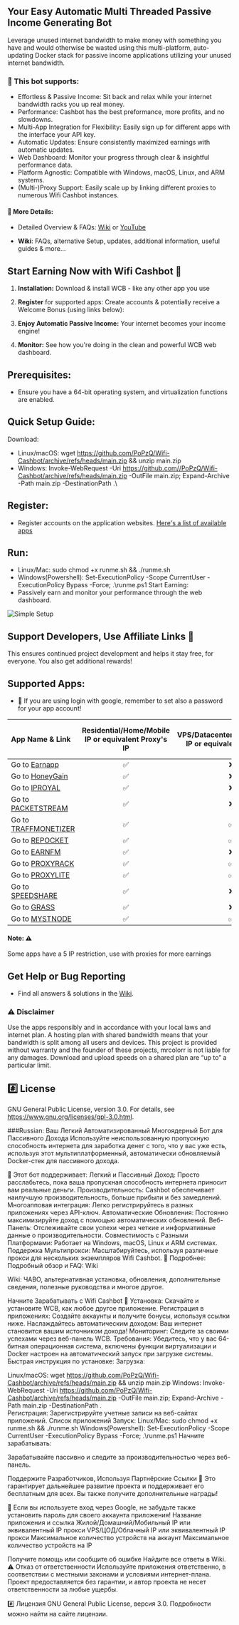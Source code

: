 ## Your Easy Automatic Multi Threaded Passive Income Generating Bot
Leverage unused internet bandwidth to make money with something you have and would otherwise be wasted using this multi-platform, auto-updating Docker stack for passive income applications utilizing your unused internet bandwidth.


### 🤑 This bot supports:
- Effortless & Passive Income:
  Sit back and relax while your internet bandwidth racks you up real money.
- Performance:
  Cashbot has the best preformance, more profits, and no slowdowns.
- Multi-App Integration for Flexibility:
  Easily sign up for different apps with the interface your API key. 
- Automatic Updates:
  Ensure consistently maximized earnings with automatic updates.
- Web Dashboard:
  Monitor your progress through clear & insightful performance data.
- Platform Agnostic:
  Compatible with Windows, macOS, Linux, and ARM systems. 
- (Multi-)Proxy Support:
  Easily scale up by linking different proxies to numerous Wifi Cashbot instances.

#### 🔎 More Details:

- Detailed Overview & FAQs:  [Wiki](https://github.com/PoPzQ/Wifi-Cashbot/wiki) or [YouTube](https://www.youtube.com/watch?v=uXRDNjC-9ME)

- **Wiki**:  FAQs, alternative Setup, updates, additional information, useful guides & more...

## Start Earning Now with Wifi Cashbot 🚀 

1. **Installation:**  Download & install WCB - like any other app you use 

2. **Register** for supported apps: Create accounts & potentially receive a Welcome Bonus (using links below): 

3. **Enjoy Automatic Passive Income:** Your internet becomes your income engine! 

4. **Monitor:**  See how you're doing in the clean and powerful WCB web dashboard.

## Prerequisites:
- Ensure you have a 64-bit operating system, and virtualization functions are enabled.
## Quick Setup Guide:
Download:
- Linux/macOS: wget https://github.com/PoPzQ/Wifi-Cashbot/archive/refs/heads/main.zip && unzip main.zip
- Windows: Invoke-WebRequest -Uri https://github.com//PoPzQ/Wifi-Cashbot/archive/refs/heads/main.zip -OutFile main.zip; Expand-Archive -Path main.zip -DestinationPath .\
## Register:
- Register accounts on the application websites. [Here's a list of available apps](#supported-apps)
## Run:
- Linux/Mac: sudo chmod +x runme.sh && ./runme.sh
- Windows(Powershell): Set-ExecutionPolicy -Scope CurrentUser -ExecutionPolicy Bypass -Force; .\runme.ps1
Start Earning:
- Passively earn and monitor your performance through the web dashboard.

![Simple Setup](https://github.com/user-attachments/assets/5c92224a-8f06-4ca1-960d-660d0a74c51d)

## Support Developers, Use Affiliate Links 🙏

This ensures continued project development and helps it stay free, for everyone. 
You also get additional rewards!

## Supported Apps:

- :key: If you are using login with google, remember to set also a password for your app account!

| App Name & Link | Residential/Home/Mobile IP or equivalent Proxy's IP | VPS/Datacenter/Hosting/Cloud IP or equivalent Proxy's IP | Max devices per Account | Max Devices per IP | 
|  :--- |  :---: |  :---: | :---: | :---: |
| Go to [Earnapp](https://earnapp.com/i/A9m1fQHS)  | :white_check_mark:	  | :x: | 15|1|
| Go to [HoneyGain](https://r.honeygain.me/MAXGO70BC3) | :white_check_mark:	  | :x: |10|1|
| Go to [IPROYAL](https://pawns.app/?r=4532962)  | :white_check_mark:	  | :x: |Unlimited|1|
| Go to [PACKETSTREAM](https://packetstream.io/?psr=6Ngd)  | :white_check_mark:	  | :x: |Unlimited|1|
| Go to [TRAFFMONETIZER](https://traffmonetizer.com/?aff=1702070) | :white_check_mark:	  | :white_check_mark: |Unlimited|Unlimited|
| Go to [REPOCKET](https://link.repocket.co/cvRC)  | :white_check_mark:	  | :white_check_mark: |Unlimited|2|
| Go to [EARNFM](https://earn.fm/ref/MAXMRBKU)  | :white_check_mark:	  | :x: |Unlimited|1|
| Go to [PROXYRACK](https://peer.proxyrack.com/ref/q1lweh1tct3inae20vyy1wbcm7kxhrum7bkg523h)  | :white_check_mark:	  | :white_check_mark: |500|1|
| Go to [PROXYLITE](https://proxylite.ru/?r=EUAIEUDA) | :white_check_mark:	  | :white_check_mark: |Unlimited|1|
| Go to [SPEEDSHARE](https://speedshare.app/?ref=popzq) | :white_check_mark: | :x: | Unlimited | 1 |
| Go to [GRASS](https://app.getgrass.io/register/?referralCode=QUwDE_CVNiQoh0M) | :white_check_mark: | :x: | Unlimited | 1 |
| Go to [MYSTNODE](https://mystnodes.co/?referral_code=6x3sg4ntaXBDezHpPi8pO7wnd5BtEuKwR6D6rHA7) | :white_check_mark:	  | :white_check_mark: |Unlimited|Unlimited|

#### Note: ⚠️ 
Some apps have a 5 IP restriction, use with proxies for more earnings
## Get Help or Bug Reporting
- Find all answers & solutions in the [Wiki](https://github.com/PoPzQ/Wifi-Cashbot/wiki).


### :warning: Disclaimer
Use the apps responsibly and in accordance with your local laws and internet plan.
A hosting plan with shared bandwidth means that your bandwidth is split among all users and devices.
This project is provided without warranty and the founder of these projects, mrcolorr is not liable for any damages.
Download and upload speeds on a shared plan are “up to” a particular limit. 
## :hash: License
GNU General Public License, version 3.0.
For details, see https://www.gnu.org/licenses/gpl-3.0.html.



###Russian:
Ваш Легкий Автоматизированный Многоядерный Бот для Пассивного Дохода
Используйте неиспользованную пропускную способность интернета для заработка денег с того, что у вас уже есть, используя этот мультиплатформенный, автоматически обновляемый Docker-стек для пассивного дохода.

🤑 Этот бот поддерживает:
Легкий и Пассивный Доход: Просто расслабьтесь, пока ваша пропускная способность интернета приносит вам реальные деньги.
Производительность: Cashbot обеспечивает наилучшую производительность, больше прибыли и без замедлений.
Многоапповая интеграция: Легко регистрируйтесь в разных приложениях через API-ключ.
Автоматические Обновления: Постоянно максимизируйте доход с помощью автоматических обновлений.
Веб-Панель: Отслеживайте свои успехи через четкие и информативные данные о производительности.
Совместимость с Разными Платформами: Работает на Windows, macOS, Linux и ARM системах.
Поддержка Мультипрокси: Масштабируйтесь, используя различные прокси для нескольких экземпляров Wifi Cashbot.
🔎 Подробнее:
Подробный обзор и FAQ: Wiki

Wiki: ЧАВО, альтернативная установка, обновления, дополнительные сведения, полезные руководства и многое другое.

Начните Зарабатывать с Wifi Cashbot 🚀
Установка: Скачайте и установите WCB, как любое другое приложение.
Регистрация в приложениях: Создайте аккаунты и получите бонусы, используя ссылки ниже.
Наслаждайтесь автоматическим доходом: Ваш интернет становится вашим источником дохода!
Мониторинг: Следите за своими успехами через веб-панель WCB.
Требования:
Убедитесь, что у вас 64-битная операционная система, включены функции виртуализации и Docker настроен на автоматический запуск при загрузке системы.
Быстрая инструкция по установке:
Загрузка:

Linux/macOS: wget https://github.com/PoPzQ/Wifi-Cashbot/archive/refs/heads/main.zip && unzip main.zip
Windows: Invoke-WebRequest -Uri https://github.com/PoPzQ/Wifi-Cashbot/archive/refs/heads/main.zip -OutFile main.zip; Expand-Archive -Path main.zip -DestinationPath .\
Регистрация:
Зарегистрируйте учетные записи на веб-сайтах приложений. Список приложений
Запуск:
Linux/Mac: sudo chmod +x runme.sh && ./runme.sh
Windows(Powershell): Set-ExecutionPolicy -Scope CurrentUser -ExecutionPolicy Bypass -Force; .\runme.ps1
Начните зарабатывать:

Зарабатывайте пассивно и следите за производительностью через веб-панель.


Поддержите Разработчиков, Используя Партнёрские Ссылки 🙏
Это гарантирует дальнейшее развитие проекта и поддерживает его бесплатным для всех. Вы также получите дополнительные награды!

:key: Если вы используете вход через Google, не забудьте также установить пароль для своего аккаунта приложения!
Название приложения и ссылка	Жилой/Домашний/Мобильный IP или эквивалентный IP прокси	VPS/ЦОД/Облачный IP или эквивалентный IP прокси	Максимальное количество устройств на аккаунт	Максимальное количество устройств на IP

Получите помощь или сообщите об ошибке
Найдите все ответы в Wiki.
:warning: Отказ от ответственности
Используйте приложения ответственно, в соответствии с местными законами и условиями интернет-плана. Проект предоставляется без гарантии, и автор проекта не несет ответственности за любые ущербы.

:hash: Лицензия
GNU General Public License, версия 3.0. Подробности можно найти на сайте лицензии.
